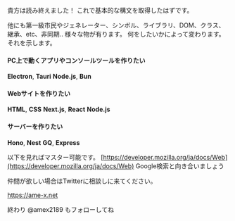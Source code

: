 貴方は読み終えました！
これで基本的な構文を取得したはずです。

他にも第一級市民やジェネレーター、シンボル、ライブラリ、DOM、クラス、継承、etc、非同期..
様々な物が有ります。
何をしたいかによって変わります。
それを示します。

#### PC上で動くアプリやコンソールツールを作りたい
**Electron**, **Tauri**
**Node.js**, **Bun**

#### Webサイトを作りたい
**HTML**, **CSS**
**Next.js**, **React**
**Node.js**

#### サーバーを作りたい
**Hono**, **Nest**
**GQ**, **Express**

以下を見ればマスター可能です。
[https://developer.mozilla.org/ja/docs/Web](https://developer.mozilla.org/ja/docs/Web)
Google検索と向き合いましょう

仲間が欲しい場合はTwitterに相談しに来てください。

https://ame-x.net

終わり
@amex2189 もフォローしてね